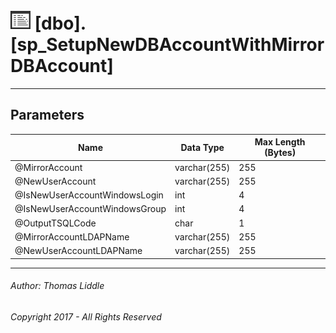 #### 

# ![Stored Procedures](../../Images/StoredProcedure32.png) [dbo].[sp_SetupNewDBAccountWithMirrorDBAccount]

---

## <a name="#parameters"></a>Parameters

| Name | Data Type | Max Length (Bytes) |
|---|---|---|
| @MirrorAccount | varchar(255) | 255 |
| @NewUserAccount | varchar(255) | 255 |
| @IsNewUserAccountWindowsLogin | int | 4 |
| @IsNewUserAccountWindowsGroup | int | 4 |
| @OutputTSQLCode | char | 1 |
| @MirrorAccountLDAPName | varchar(255) | 255 |
| @NewUserAccountLDAPName | varchar(255) | 255 |


---

###### Author:  Thomas Liddle

###### Copyright 2017 - All Rights Reserved

